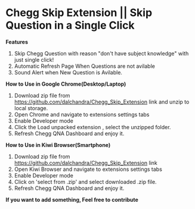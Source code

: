 # Chegg Skip Extension || Skip Question in a Single Click 
**Features**
1. Skip Chegg Question with reason "don't have subject knowledge" with just single click!
2. Automatic Refresh Page When Questions are not avilable
3. Sound Alert when New Question is Avilable.

****How to Use in Google Chrome(Desktop/Laptop)****
1. Download zip file from https://github.com/dalchandra/Chegg_Skip_Extension link and unzip to local storage.
2. Open Chrome and navigate to extensions settings tabs
3. Enable Developer mode
4. Click the Load unpacked extension , select the unzipped folder.
5. Refresh Chegg QNA Dashboard and enjoy it.

**How to Use in Kiwi Browser(Smartphone)**
1. Download zip file from https://github.com/dalchandra/Chegg_Skip_Extension link
2. Open Kiwi Browser and navigate to extensions settings tabs
3. Enable Developer mode
4. Click on 'select from .zip' and select downloaded .zip file.
5. Refresh Chegg QNA Dashboard and enjoy it.

**If you want to add something, Feel free to contribute**

